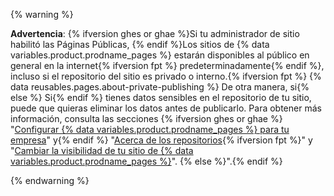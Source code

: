 {% warning %}

**Advertencia**: {% ifversion ghes or ghae %}Si tu administrador de sitio habilitó las Páginas Públicas, {% endif %}Los sitios de {% data variables.product.prodname_pages %} estarán disponibles al público en general en la internet{% ifversion fpt %} predeterminadamente{% endif %}, incluso si el repositorio del sitio es privado o interno.{% ifversion fpt %} {% data reusables.pages.about-private-publishing %} De otra manera, si{% else %} Si{% endif %} tienes datos sensibles en el repositorio de tu sitio, puede que quieras eliminar los datos antes de publicarlo. Para obtener más información, consulta las secciones {% ifversion ghes or ghae %} "[Configurar {% data variables.product.prodname_pages %} para tu empresa](/admin/configuration/configuring-github-pages-for-your-enterprise#enabling-public-sites-for-github-pages)" y{% endif %} "[Acerca de los repositorios](/repositories/creating-and-managing-repositories/about-repositories#about-repository-visibility){% ifversion fpt %}" y "[Cambiar la visibilidad de tu sitio de {% data variables.product.prodname_pages %}](/pages/getting-started-with-github-pages/changing-the-visibility-of-your-github-pages-site)". {% else %}".{% endif %}

{% endwarning %}
